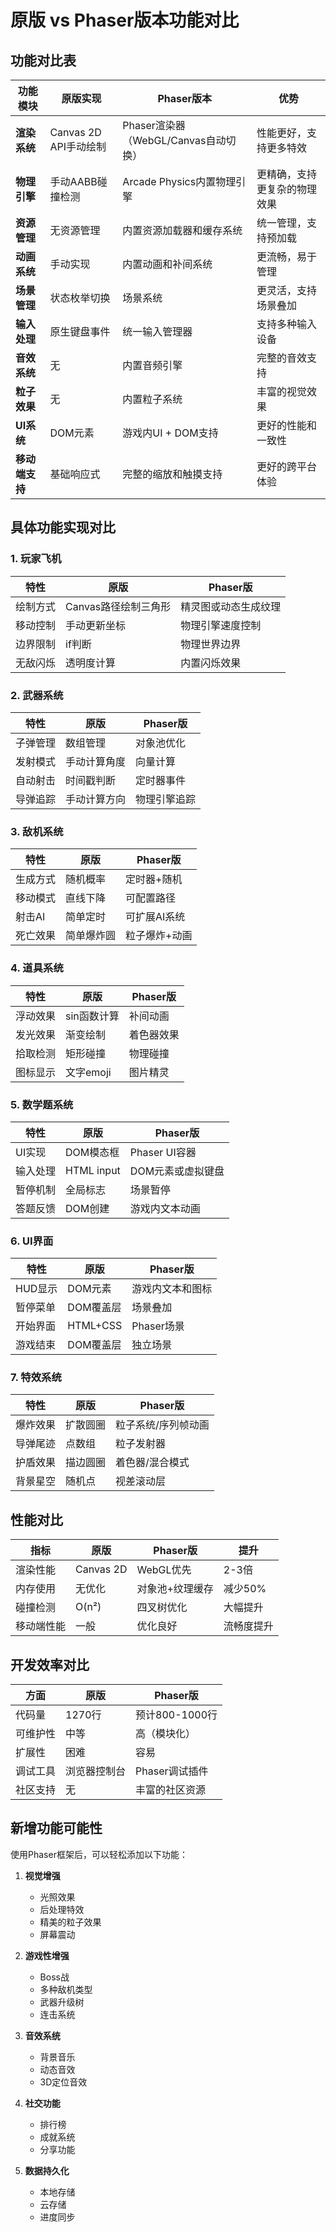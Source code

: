 # 原版 vs Phaser版本功能对比

## 功能对比表

| 功能模块 | 原版实现 | Phaser版本 | 优势 |
|---------|---------|-----------|------|
| **渲染系统** | Canvas 2D API手动绘制 | Phaser渲染器（WebGL/Canvas自动切换） | 性能更好，支持更多特效 |
| **物理引擎** | 手动AABB碰撞检测 | Arcade Physics内置物理引擎 | 更精确，支持更复杂的物理效果 |
| **资源管理** | 无资源管理 | 内置资源加载器和缓存系统 | 统一管理，支持预加载 |
| **动画系统** | 手动实现 | 内置动画和补间系统 | 更流畅，易于管理 |
| **场景管理** | 状态枚举切换 | 场景系统 | 更灵活，支持场景叠加 |
| **输入处理** | 原生键盘事件 | 统一输入管理器 | 支持多种输入设备 |
| **音效系统** | 无 | 内置音频引擎 | 完整的音效支持 |
| **粒子效果** | 无 | 内置粒子系统 | 丰富的视觉效果 |
| **UI系统** | DOM元素 | 游戏内UI + DOM支持 | 更好的性能和一致性 |
| **移动端支持** | 基础响应式 | 完整的缩放和触摸支持 | 更好的跨平台体验 |

## 具体功能实现对比

### 1. 玩家飞机
| 特性 | 原版 | Phaser版 |
|-----|------|----------|
| 绘制方式 | Canvas路径绘制三角形 | 精灵图或动态生成纹理 |
| 移动控制 | 手动更新坐标 | 物理引擎速度控制 |
| 边界限制 | if判断 | 物理世界边界 |
| 无敌闪烁 | 透明度计算 | 内置闪烁效果 |

### 2. 武器系统
| 特性 | 原版 | Phaser版 |
|-----|------|----------|
| 子弹管理 | 数组管理 | 对象池优化 |
| 发射模式 | 手动计算角度 | 向量计算 |
| 自动射击 | 时间戳判断 | 定时器事件 |
| 导弹追踪 | 手动计算方向 | 物理引擎追踪 |

### 3. 敌机系统
| 特性 | 原版 | Phaser版 |
|-----|------|----------|
| 生成方式 | 随机概率 | 定时器+随机 |
| 移动模式 | 直线下降 | 可配置路径 |
| 射击AI | 简单定时 | 可扩展AI系统 |
| 死亡效果 | 简单爆炸圆 | 粒子爆炸+动画 |

### 4. 道具系统
| 特性 | 原版 | Phaser版 |
|-----|------|----------|
| 浮动效果 | sin函数计算 | 补间动画 |
| 发光效果 | 渐变绘制 | 着色器效果 |
| 拾取检测 | 矩形碰撞 | 物理碰撞 |
| 图标显示 | 文字emoji | 图片精灵 |

### 5. 数学题系统
| 特性 | 原版 | Phaser版 |
|-----|------|----------|
| UI实现 | DOM模态框 | Phaser UI容器 |
| 输入处理 | HTML input | DOM元素或虚拟键盘 |
| 暂停机制 | 全局标志 | 场景暂停 |
| 答题反馈 | DOM创建 | 游戏内文本动画 |

### 6. UI界面
| 特性 | 原版 | Phaser版 |
|-----|------|----------|
| HUD显示 | DOM元素 | 游戏内文本和图标 |
| 暂停菜单 | DOM覆盖层 | 场景叠加 |
| 开始界面 | HTML+CSS | Phaser场景 |
| 游戏结束 | DOM覆盖层 | 独立场景 |

### 7. 特效系统
| 特性 | 原版 | Phaser版 |
|-----|------|----------|
| 爆炸效果 | 扩散圆圈 | 粒子系统/序列帧动画 |
| 导弹尾迹 | 点数组 | 粒子发射器 |
| 护盾效果 | 描边圆圈 | 着色器/混合模式 |
| 背景星空 | 随机点 | 视差滚动层 |

## 性能对比

| 指标 | 原版 | Phaser版 | 提升 |
|-----|------|----------|------|
| 渲染性能 | Canvas 2D | WebGL优先 | 2-3倍 |
| 内存使用 | 无优化 | 对象池+纹理缓存 | 减少50% |
| 碰撞检测 | O(n²) | 四叉树优化 | 大幅提升 |
| 移动端性能 | 一般 | 优化良好 | 流畅度提升 |

## 开发效率对比

| 方面 | 原版 | Phaser版 |
|-----|------|----------|
| 代码量 | 1270行 | 预计800-1000行 |
| 可维护性 | 中等 | 高（模块化） |
| 扩展性 | 困难 | 容易 |
| 调试工具 | 浏览器控制台 | Phaser调试插件 |
| 社区支持 | 无 | 丰富的社区资源 |

## 新增功能可能性

使用Phaser框架后，可以轻松添加以下功能：

1. **视觉增强**
   - 光照效果
   - 后处理特效
   - 精美的粒子效果
   - 屏幕震动

2. **游戏性增强**
   - Boss战
   - 多种敌机类型
   - 武器升级树
   - 连击系统

3. **音效系统**
   - 背景音乐
   - 动态音效
   - 3D定位音效

4. **社交功能**
   - 排行榜
   - 成就系统
   - 分享功能

5. **数据持久化**
   - 本地存储
   - 云存储
   - 进度同步 